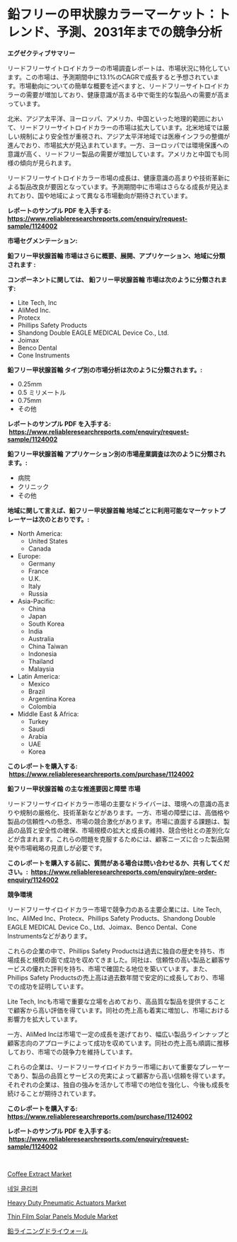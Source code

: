 <p><h1>鉛フリーの甲状腺カラーマーケット：トレンド、予測、2031年までの競争分析</h1></p><p><strong>エグゼクティブサマリー</strong></p>
<p><p>リードフリーサイトロイドカラーの市場調査レポートは、市場状況に特化しています。この市場は、予測期間中に13.1%のCAGRで成長すると予想されています。市場動向についての簡単な概要を述べますと、リードフリーサイトロイドカラーの需要が増加しており、健康意識が高まる中で衛生的な製品への需要が高まっています。</p><p>北米、アジア太平洋、ヨーロッパ、アメリカ、中国といった地理的範囲において、リードフリーサイトロイドカラーの市場は拡大しています。北米地域では厳しい規制により安全性が重視され、アジア太平洋地域では医療インフラの整備が進んでおり、市場拡大が見込まれています。一方、ヨーロッパでは環境保護への意識が高く、リードフリー製品の需要が増加しています。アメリカと中国でも同様の傾向が見られます。</p><p>リードフリーサイトロイドカラー市場の成長は、健康意識の高まりや技術革新による製品改良が要因となっています。予測期間中に市場はさらなる成長が見込まれており、国や地域によって異なる市場動向が期待されています。</p></p>
<p><strong>レポートのサンプル PDF を入手する: <a href="https://www.reliableresearchreports.com/enquiry/request-sample/1124002">https://www.reliableresearchreports.com/enquiry/request-sample/1124002</a></strong></p>
<p><strong>市場セグメンテーション:</strong></p>
<p><strong> 鉛フリー甲状腺首輪 市場はさらに概要、展開、アプリケーション、地域に分類されます :</strong></p>
<p><strong>コンポーネントに関しては、 鉛フリー甲状腺首輪 市場は次のように分類されます: &nbsp;</strong></p>
<p><ul><li>Lite Tech, Inc</li><li>AliMed Inc.</li><li>Protecx</li><li>Phillips Safety Products</li><li>Shandong Double EAGLE MEDICAL Device Co., Ltd.</li><li>Joimax</li><li>Benco Dental</li><li>Cone Instruments</li></ul></p>
<p><strong> 鉛フリー甲状腺首輪 タイプ別の市場分析は次のように分類されます。:</strong></p>
<p><ul><li>0.25mm</li><li>0.5 ミリメートル</li><li>0.75mm</li><li>その他</li></ul></p>
<p><strong>レポートのサンプル PDF を入手する: &nbsp;<a href="https://www.reliableresearchreports.com/enquiry/request-sample/1124002">https://www.reliableresearchreports.com/enquiry/request-sample/1124002</a></strong></p>
<p><strong> 鉛フリー甲状腺首輪 アプリケーション別の市場産業調査は次のように分類されます。:</strong></p>
<p><ul><li>病院</li><li>クリニック</li><li>その他</li></ul></p>
<p><strong>地域に関して言えば、鉛フリー甲状腺首輪 地域ごとに利用可能なマーケットプレーヤーは次のとおりです。:</strong></p>
<p><ul>
    <li>
        North America:
        <ul>
            <li>United States</li>
            <li>Canada</li>
        </ul>
    </li>
    <li>
        Europe:
        <ul>
            <li>Germany</li>
            <li>France</li>
            <li>U.K.</li>
            <li>Italy</li>
            <li>Russia</li>
        </ul>
    </li>
    <li>
        Asia-Pacific:
        <ul>
            <li>China</li>
            <li>Japan</li>
            <li>South Korea</li>
            <li>India</li>
            <li>Australia</li>
            <li>China Taiwan</li>
            <li>Indonesia</li>
            <li>Thailand</li>
            <li>Malaysia</li>
        </ul>
    </li>
    <li>
        Latin America:
        <ul>
            <li>Mexico</li>
            <li>Brazil</li>
            <li>Argentina Korea</li>
            <li>Colombia</li>
        </ul>
    </li>
    <li>
        Middle East & Africa:
        <ul>
            <li>Turkey</li>
            <li>Saudi</li>
            <li>Arabia</li>
            <li>UAE</li>
            <li>Korea</li>
        </ul>
    </li>
    </ul></p>
<p><strong>このレポートを購入する: &nbsp;<a href="https://www.reliableresearchreports.com/purchase/1124002">https://www.reliableresearchreports.com/purchase/1124002</a></strong></p>
<p><strong>鉛フリー甲状腺首輪 の主な推進要因と障壁 市場</strong></p>
<p><p>リードフリーサイロイドカラー市場の主要なドライバーは、環境への意識の高まりや規制の厳格化、技術革新などがあります。一方、市場の障壁には、高価格や製品の信頼性への懸念、市場の競合激化があります。市場に直面する課題は、製品の品質と安全性の確保、市場規模の拡大と成長の維持、競合他社との差別化などが含まれます。これらの問題を克服するためには、顧客ニーズに合った製品開発や市場戦略の見直しが必要です。</p></p>
<p><strong>このレポートを購入する前に、質問がある場合は問い合わせるか、共有してください。:&nbsp; <a href="https://www.reliableresearchreports.com/enquiry/pre-order-enquiry/1124002">https://www.reliableresearchreports.com/enquiry/pre-order-enquiry/1124002</a></strong></p>
<p><strong>競争環境</strong></p>
<p><p>リードフリーサイロイドカラー市場で競争力のある主要企業には、Lite Tech, Inc、AliMed Inc、Protecx、Phillips Safety Products、Shandong Double EAGLE MEDICAL Device Co., Ltd、Joimax、Benco Dental、Cone Instrumentsなどがあります。</p><p>これらの企業の中で、Phillips Safety Productsは過去に独自の歴史を持ち、市場成長と規模の面で成功を収めてきました。同社は、信頼性の高い製品と顧客サービスの優れた評判を持ち、市場で確固たる地位を築いています。また、Phillips Safety Productsの売上高は過去数年間で安定的に成長しており、市場での成功を証明しています。</p><p>Lite Tech, Incも市場で重要な立場を占めており、高品質な製品を提供することで顧客から高い評価を得ています。同社の売上高も着実に増加し、市場における影響力を拡大しています。</p><p>一方、AliMed Incは市場で一定の成長を遂げており、幅広い製品ラインナップと顧客志向のアプローチによって成功を収めています。同社の売上高も順調に推移しており、市場での競争力を維持しています。</p><p>これらの企業は、リードフリーサイロイドカラー市場において重要なプレーヤーであり、製品の品質とサービスの充実によって顧客から高い信頼を得ています。それぞれの企業は、独自の強みを活かして市場での地位を強化し、今後も成長を続けることが期待されています。</p></p>
<p><strong>このレポートを購入する: &nbsp; <a href="https://www.reliableresearchreports.com/purchase/1124002">https://www.reliableresearchreports.com/purchase/1124002</a></strong></p>
<p><strong>レポートのサンプル PDF を入手する: &nbsp;<a href="https://www.reliableresearchreports.com/enquiry/request-sample/1124002">https://www.reliableresearchreports.com/enquiry/request-sample/1124002</a></strong><strong></strong></p>
<p>&nbsp;</p>
<p><p><a href="https://github.com/kathiaseamanalvaradovlprc2h/Market-Research-Report-List-1/blob/main/coffee-extract-market.md">Coffee Extract Market</a></p><p><a href="https://github.com/vsap75a286l/Market-Research-Report-List-1/blob/main/3749348189747.md">네일 클리퍼</a></p><p><a href="https://fearless-okapi-6c8.notion.site/Heavy-Duty-Pneumatic-Actuators-Market-Research-Report-Unlocks-Analysis-on-the-Market-Financial-Statu-dc2d39b6b4214ec895fde86e452a15a7">Heavy Duty Pneumatic Actuators Market</a></p><p><a href="https://view.publitas.com/reportprime-1/thin-film-solar-panels-module-market-offers-provide-insightful-data-for-the-time-period-from-2024-to-2031-and-also-provide-analysis-based-on-application-type-and-region/">Thin Film Solar Panels Module Market</a></p><p><a href="https://github.com/joaejkdzgyljvo6/Market-Research-Report-List-1/blob/main/3161485189872.md">鉛ライニングドライウォール</a></p></p>